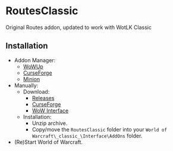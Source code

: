 # RoutesClassic
Original Routes addon, updated to work with WotLK Classic

## Installation
* Addon Manager:
  * [WoWUp](https://wowup.io/)
  * [CurseForge](https://curseforge.overwolf.com/?addonId=356845&fileId=3308056)
  * [Minion](https://minion.mmoui.com/)
* Manually:
  * Download:
    * [Releases](https://github.com/JohnCWakley/routes-classic/releases)
    * [CurseForge](https://www.curseforge.com/wow/addons/routesclassic)
    * [WoW Interface](https://www.wowinterface.com/downloads/info26422-RoutesClassic.html)
  * Installation:
    * Unzip archive.
    * Copy/move the `RoutesClassic` folder into your `World of Warcraft\_classic_\Interface\AddOns` folder.
* (Re)Start World of Warcraft.
